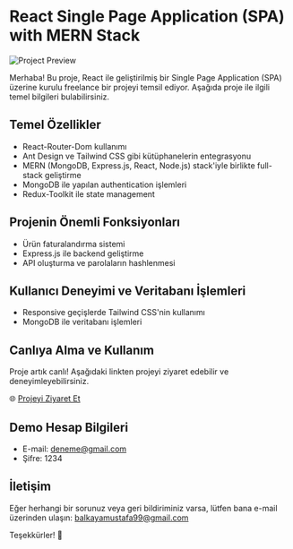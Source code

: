 # React Single Page Application (SPA) with MERN Stack

![Project Preview](https://i.hizliresim.com/86sv4g7.jpeg)

Merhaba! Bu proje, React ile geliştirilmiş bir Single Page Application (SPA) üzerine kurulu freelance bir projeyi temsil ediyor. Aşağıda proje ile ilgili temel bilgileri bulabilirsiniz.

## Temel Özellikler

- React-Router-Dom kullanımı
- Ant Design ve Tailwind CSS gibi kütüphanelerin entegrasyonu
- MERN (MongoDB, Express.js, React, Node.js) stack'iyle birlikte full-stack geliştirme
- MongoDB ile yapılan authentication işlemleri
- Redux-Toolkit ile state management

## Projenin Önemli Fonksiyonları

- Ürün faturalandırma sistemi
- Express.js ile backend geliştirme
- API oluşturma ve parolaların hashlenmesi

## Kullanıcı Deneyimi ve Veritabanı İşlemleri

- Responsive geçişlerde Tailwind CSS'nin kullanımı
- MongoDB ile veritabanı işlemleri

## Canlıya Alma ve Kullanım

Proje artık canlı! Aşağıdaki linkten projeyi ziyaret edebilir ve deneyimleyebilirsiniz.

🌐 [Projeyi Ziyaret Et](https://balkayamustafa.onrender.com)

## Demo Hesap Bilgileri

- E-mail: deneme@gmail.com
- Şifre: 1234

## İletişim

Eğer herhangi bir sorunuz veya geri bildiriminiz varsa, lütfen bana e-mail üzerinden ulaşın: [balkayamustafa99@gmail.com](mailto:balkayamustafa99@gmail.com)


Teşekkürler! 🚀
